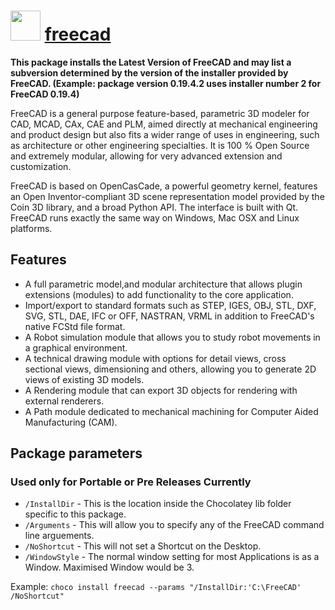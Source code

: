 # <img src="https://cdn.jsdelivr.net/gh/chocolatey-community/chocolatey-coreteampackages@edba4a5849ff756e767cba86641bea97ff5721fe/icons/freecad.svg" width="48" height="48"/> [freecad](https://chocolatey.org/packages/freecad)


**This package installs the Latest Version of FreeCAD and may list a subversion determined by the version of the installer provided by FreeCAD. (Example: package version 0.19.4.2 uses installer number 2 for FreeCAD 0.19.4)**

FreeCAD is a general purpose feature-based, parametric 3D modeler for CAD, MCAD, CAx, CAE and PLM, aimed directly at mechanical engineering and product design but also fits a wider range of uses in engineering, such as architecture or other engineering specialties. It is 100 % Open Source and extremely modular, allowing for very advanced extension and customization.

FreeCAD is based on OpenCasCade, a powerful geometry kernel, features an Open Inventor-compliant 3D scene representation model provided by the Coin 3D library, and a broad Python API. The interface is built with Qt. FreeCAD runs exactly the same way on Windows, Mac OSX and Linux platforms.

## Features

- A full parametric model,and modular architecture that allows plugin extensions (modules) to add functionality to the core application.
- Import/export to standard formats such as STEP, IGES, OBJ, STL, DXF, SVG, STL, DAE, IFC or OFF, NASTRAN, VRML in addition to FreeCAD's native FCStd file format.
- A Robot simulation module that allows you to study robot movements in a graphical environment.
- A technical drawing module with options for detail views, cross sectional views, dimensioning and others, allowing you to generate 2D views of existing 3D models.
- A Rendering module that can export 3D objects for rendering with external renderers.
- A Path module dedicated to mechanical machining for Computer Aided Manufacturing (CAM).

## Package parameters

### Used only for Portable or Pre Releases Currently

- `/InstallDir` - This is the location inside the Chocolatey lib folder specific to this package.
- `/Arguments` - This will allow you to specify any of the FreeCAD command line arguements.
- `/NoShortcut` - This will not set a Shortcut on the Desktop.
- `/WindowStyle` - The normal window setting for most Applications is as a Window. Maximised Window would be 3.

Example: `choco install freecad --params "/InstallDir:'C:\FreeCAD' /NoShortcut"`
